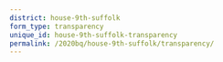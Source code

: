 ```yaml
---
district: house-9th-suffolk
form_type: transparency
unique_id: house-9th-suffolk-transparency
permalink: /2020bq/house-9th-suffolk/transparency/
---
```

